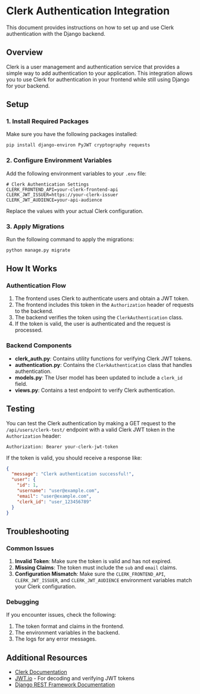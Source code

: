 # Clerk Authentication Integration

This document provides instructions on how to set up and use Clerk authentication with the Django backend.

## Overview

Clerk is a user management and authentication service that provides a simple way to add authentication to your application. This integration allows you to use Clerk for authentication in your frontend while still using Django for your backend.

## Setup

### 1. Install Required Packages

Make sure you have the following packages installed:

```bash
pip install django-environ PyJWT cryptography requests
```

### 2. Configure Environment Variables

Add the following environment variables to your `.env` file:

```
# Clerk Authentication Settings
CLERK_FRONTEND_API=your-clerk-frontend-api
CLERK_JWT_ISSUER=https://your-clerk-issuer
CLERK_JWT_AUDIENCE=your-api-audience
```

Replace the values with your actual Clerk configuration.

### 3. Apply Migrations

Run the following command to apply the migrations:

```bash
python manage.py migrate
```

## How It Works

### Authentication Flow

1. The frontend uses Clerk to authenticate users and obtain a JWT token.
2. The frontend includes this token in the `Authorization` header of requests to the backend.
3. The backend verifies the token using the `ClerkAuthentication` class.
4. If the token is valid, the user is authenticated and the request is processed.

### Backend Components

- **clerk_auth.py**: Contains utility functions for verifying Clerk JWT tokens.
- **authentication.py**: Contains the `ClerkAuthentication` class that handles authentication.
- **models.py**: The User model has been updated to include a `clerk_id` field.
- **views.py**: Contains a test endpoint to verify Clerk authentication.

## Testing

You can test the Clerk authentication by making a GET request to the `/api/users/clerk-test/` endpoint with a valid Clerk JWT token in the `Authorization` header:

```
Authorization: Bearer your-clerk-jwt-token
```

If the token is valid, you should receive a response like:

```json
{
  "message": "Clerk authentication successful!",
  "user": {
    "id": 1,
    "username": "user@example.com",
    "email": "user@example.com",
    "clerk_id": "user_123456789"
  }
}
```

## Troubleshooting

### Common Issues

1. **Invalid Token**: Make sure the token is valid and has not expired.
2. **Missing Claims**: The token must include the `sub` and `email` claims.
3. **Configuration Mismatch**: Make sure the `CLERK_FRONTEND_API`, `CLERK_JWT_ISSUER`, and `CLERK_JWT_AUDIENCE` environment variables match your Clerk configuration.

### Debugging

If you encounter issues, check the following:

1. The token format and claims in the frontend.
2. The environment variables in the backend.
3. The logs for any error messages.

## Additional Resources

- [Clerk Documentation](https://clerk.com/docs)
- [JWT.io](https://jwt.io/) - For decoding and verifying JWT tokens
- [Django REST Framework Documentation](https://www.django-rest-framework.org/) 